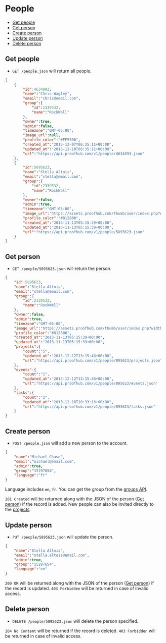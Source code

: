People
====================

* [Get people](#get-people)
* [Get person](#get-person)
* [Create person](#create-person)
* [Update person](#update-person)
* [Delete person](#delete-person)

Get people
----------------

* `GET /people.json` will return all people.

```json
[
	{
		"id":4634893,
		"name":"Chris Wagley",
		"email":"chris@email.com",
		"group":{
			"id":2339532, 
			"name":"RockWall"
		},
		"owner":true,
		"admin":false,
		"timezone":"GMT-05:00",
		"image_url":null,
		"profile_color":"#FF5500",
		"created_at":"2013-12-07T06:35:11+00:00",
		"updated_at":"2013-12-10T06:35:11+00:00",
		"url":"https://api.proofhub.com/v1/people/4634893.json"
	},
	{
		"id":5895623,
		"name":"Stella Altois",
		"email":"stella@email.com",
		"group":{
			"id":2339532, 
			"name":"RockWall"
		},
		"owner":false,
		"admin":true,
		"timezone":"GMT-05:00",
		"image_url":"https://assets.proofhub.com/thumb/user/index.php?width=80&height=80&cropratio=1:1&image=123456/812b4ba287f5ee0bc9d43bbf5bbe87fb1370073119.jpg",
		"profile_color":"#812800",
		"created_at":"2013-11-13T05:15:39+00:00",
		"updated_at":"2013-11-13T05:15:39+00:00",
		"url":"https://api.proofhub.com/v1/people/5895623.json"
	}
]
```

Get person
----------------

* `GET /people/5895623.json` will return the person.

```json
{
	"id":5895623,
	"name":"Stella Altois",
	"email":"stella@email.com",
	"group":{
		"id":2339532, 
		"name":"RockWall"
	},
	"owner":false,
	"admin":true,
	"timezone":"GMT-05:00",
	"image_url":"https://assets.proofhub.com/thumb/user/index.php?width=80&height=80&cropratio=1:1&image=123456/812b4ba287f5ee0bc9d43bbf5bbe87fb1370073119.jpg",
	"profile_color":"#812800",
	"created_at":"2013-11-13T05:15:39+00:00",
	"updated_at":"2013-11-13T05:15:39+00:00",
	"projects":{
		"count":"5",
		"updated_at":"2013-12-12T13:15:48+00:00",
		"url":"https://api.proofhub.com/v1/people/895623/projects.json"
	},
	"events":{
		"count":"1",
		"updated_at":"2013-12-12T13:15:48+00:00",
		"url":"https://api.proofhub.com/v1/people/895623/events.json"
	},
	"tasks":{
		"count":"2",
		"updated_at":"2013-12-10T10:33:16+00:00",
		"url":"https://api.proofhub.com/v1/people/895623/tasks.json"
	}
}
```

Create person
----------------

* `POST /people.json` will add a new person to the account.

```json
{
	"name":"Michael Chase",
	"email":"michael@email.com",
	"admin":true,
	"group":"15297654",
	"language":"fr"
}
```

Language includes `en`, `fr`. You can get the group from the [groups API](https://github.com/sdplabs/proofhub-api/blob/master/sections/groups.md).

`201 Created` will be returned along with the JSON of the person ([Get person](#get-person)) if the record is added. New people can also be invited directly to the [projects](https://github.com/sdplabs/proofhub-api/blob/master/sections/projects.md#assign-people-to-project).

Update person
----------------

* `PUT /people/5895623.json` will update the person.

```json
{
	"name":"Stella Altois",
	"email":"stella.altois@email.com",
	"admin":true,
	"group":"15297654",
	"language":"en"
}
```

`200 OK` will be returned along with the JSON of the person ([Get person](#get-person)) if the record is updated. `403 Forbidden` will be returned in case of invalid access.

Delete person
----------------

* `DELETE /people/5895623.json` will delete the person specified.

`204 No Content` will be returned if the record is deleted. `403 Forbidden` will be returned in case of invalid access.
